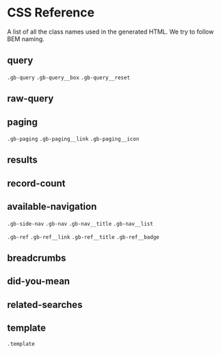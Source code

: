 CSS Reference
===

A list of all the class names used in the generated HTML.
We try to follow BEM naming.

query
---
`.gb-query`
`.gb-query__box`
`.gb-query__reset`

raw-query
---

paging
---
`.gb-paging`
`.gb-paging__link`
`.gb-paging__icon`

results
---
<!-- TODO -->

record-count
---
<!-- TODO -->

available-navigation
---
`.gb-side-nav`
`.gb-nav`
`.gb-nav__title`
`.gb-nav__list`

`.gb-ref`
`.gb-ref__link`
`.gb-ref__title`
`.gb-ref__badge`

breadcrumbs
---
<!-- TODO -->

did-you-mean
---
<!-- TODO -->

related-searches
---
<!-- TODO -->

template
---
`.template`

